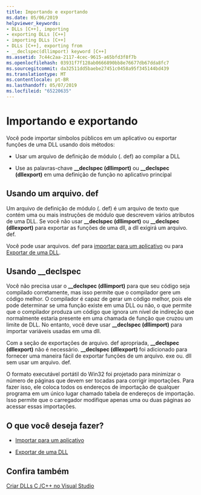 ```yaml
---
title: Importando e exportando
ms.date: 05/06/2019
helpviewer_keywords:
- DLLs [C++], importing
- exporting DLLs [C++]
- importing DLLs [C++]
- DLLs [C++], exporting from
- __declspec(dllimport) keyword [C++]
ms.assetid: 7c44c2aa-2117-4cec-9615-a65bfd3f8f7b
ms.openlocfilehash: 03931f7f128ab0666890bb8e76677db67dda8fc7
ms.sourcegitcommit: da32511dd5baebe27451c0458a95f345144bd439
ms.translationtype: MT
ms.contentlocale: pt-BR
ms.lasthandoff: 05/07/2019
ms.locfileid: "65220635"
---
```

# <a name="importing-and-exporting"></a>Importando e exportando

Você pode importar símbolos públicos em um aplicativo ou exportar funções de uma DLL usando dois métodos:

- Usar um arquivo de definição de módulo (. def) ao compilar a DLL

- Use as palavras-chave **__declspec (dllimport)** ou **__declspec (dllexport)** em uma definição de função no aplicativo principal

## <a name="using-a-def-file"></a>Usando um arquivo. def

Um arquivo de definição de módulo (. def) é um arquivo de texto que contém uma ou mais instruções de módulo que descrevem vários atributos de uma DLL. Se você não usar **__declspec (dllimport)** ou **__declspec (dllexport)** para exportar as funções de uma dll, a dll exigirá um arquivo. def.

Você pode usar arquivos. def para [importar para um aplicativo](importing-using-def-files.md) ou para [Exportar de uma DLL](exporting-from-a-dll-using-def-files.md).

## <a name="using-__declspec"></a>Usando __declspec

Você não precisa usar o **__declspec (dllimport)** para que seu código seja compilado corretamente, mas isso permite que o compilador gere um código melhor. O compilador é capaz de gerar um código melhor, pois ele pode determinar se uma função existe em uma DLL ou não, o que permite que o compilador produza um código que ignora um nível de indireção que normalmente estaria presente em uma chamada de função que cruzou um limite de DLL. No entanto, você deve usar **__declspec (dllimport)** para importar variáveis usadas em uma dll.

Com a seção de exportações de arquivo. def apropriada, **__declspec (dllexport)** não é necessário. **__declspec (dllexport)** foi adicionado para fornecer uma maneira fácil de exportar funções de um arquivo. exe ou. dll sem usar um arquivo. def.

O formato executável portátil do Win32 foi projetado para minimizar o número de páginas que devem ser tocadas para corrigir importações. Para fazer isso, ele coloca todos os endereços de importação de qualquer programa em um único lugar chamado tabela de endereços de importação. Isso permite que o carregador modifique apenas uma ou duas páginas ao acessar essas importações.

## <a name="what-do-you-want-to-do"></a>O que você deseja fazer?

- [Importar para um aplicativo](importing-into-an-application-using-declspec-dllimport.md)

- [Exportar de uma DLL](exporting-from-a-dll.md)

## <a name="see-also"></a>Confira também

[Criar DLLs C /C++ no Visual Studio](dlls-in-visual-cpp.md)
